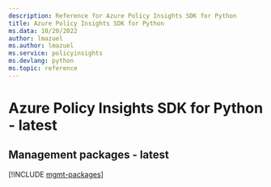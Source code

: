 ```yaml
---
description: Reference for Azure Policy Insights SDK for Python
title: Azure Policy Insights SDK for Python
ms.data: 10/20/2022
author: lmazuel
ms.author: lmazuel
ms.service: policyinsights
ms.devlang: python
ms.topic: reference
---
```

# Azure Policy Insights SDK for Python - latest

## Management packages - latest
[!INCLUDE [mgmt-packages](policy-insights-mgmt-index.md)]